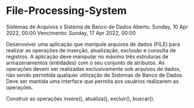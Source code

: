 # File-Processing-System

Sistemas de Arquivos x Sistema de Banco de Dados
Aberto: Sunday, 10 Apr 2022, 00:00
Vencimento: Sunday, 17 Apr 2022, 00:00

Desenvolver uma aplicação que manipule arquivos de dados (FILE) para realizar as operações de inserção, atualização, exclusão e consulta de registros. A aplicação deve manipular no máximo três estruturas de armazenamentos (entidades) com o seu conjunto de atributos. As operações devem ser realizadas exclusivamente sob arquivos de dados, não sendo permitida qualquer utilização de Sistemas de Banco de Dados. Deve ser mantida uma interface que permita aos usuários realizarem as operações.

Construir as operações insere(), atualiza(), excluir(), buscar().
